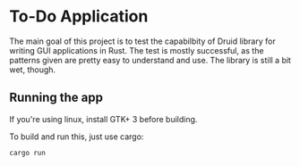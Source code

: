 # To-Do Application

The main goal of this project is to test the capabilbity of Druid library for writing GUI applications in Rust.
The test is mostly successful, as the patterns given are pretty easy to understand and use. The library is still a bit wet,
though. 

## Running the app

If you're using linux, install GTK+ 3 before building.

To build and run this, just use cargo:

```shell
cargo run
```